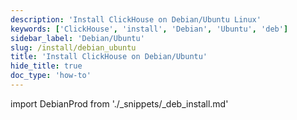 ```yaml
---
description: 'Install ClickHouse on Debian/Ubuntu Linux'
keywords: ['ClickHouse', 'install', 'Debian', 'Ubuntu', 'deb']
sidebar_label: 'Debian/Ubuntu'
slug: /install/debian_ubuntu
title: 'Install ClickHouse on Debian/Ubuntu'
hide_title: true
doc_type: 'how-to'
---
```


import DebianProd from './_snippets/_deb_install.md'

<DebianProd/>
